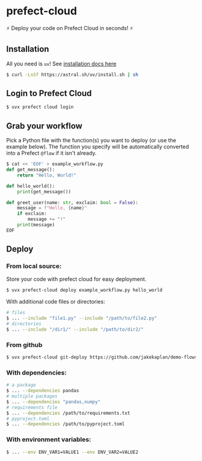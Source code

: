 # prefect-cloud

:zap: Deploy your code on Prefect Cloud in seconds! :zap:

## Installation
All you need is `uv`! See [installation docs here](https://docs.astral.sh/uv/getting-started/installation/)
```bash
$ curl -LsSf https://astral.sh/uv/install.sh | sh
```

## Login to Prefect Cloud
```bash
$ uvx prefect cloud login
```

## Grab your workflow
Pick a Python file with the function(s) you want to deploy (or use the example below). 
The function you specify will be automatically converted into a Prefect `@flow` if it isn't already. 

```python
$ cat << 'EOF' > example_workflow.py
def get_message():
    return "Hello, World!"

def hello_world():
    print(get_message())

def greet_user(name: str, exclaim: bool = False):
    message = f"Hello, {name}"
    if exclaim:
        message += "!"
    print(message)
EOF
```

## Deploy

### From local source:
Store your code with prefect cloud for easy deployment.
```bash
$ uvx prefect-cloud deploy example_workflow.py hello_world
```
With additional code files or directories:
```bash
# files
$ ... --include "file1.py" --include "/path/to/file2.py"
# directories
$ ... --include "/dir1/" --include "/path/to/dir2/"
```

### From github
```bash
$ uvx prefect-cloud git-deploy https://github.com/jakekaplan/demo-flows/blob/main/hello_world.py hello_world
```

### With dependencies:
```bash
# a package
$ ... --dependencies pandas
# multiple packages
$ ... --dependencies "pandas,numpy"
# requirements file
$ ... --dependencies /path/to/requirements.txt
# pyproject.toml
$ ... --dependencies /path/to/pyproject.toml
```

### With environment variables:
```bash
$ ... --env ENV_VAR1=VALUE1 --env ENV_VAR2=VALUE2
```
